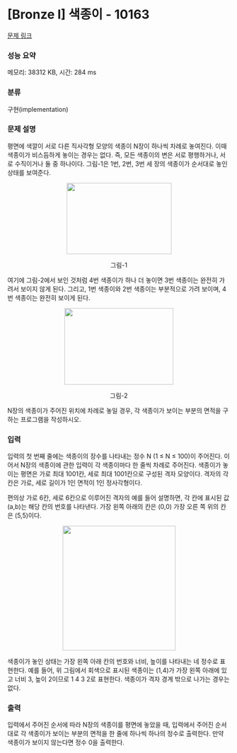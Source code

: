 # [Bronze I] 색종이 - 10163 

[문제 링크](https://www.acmicpc.net/problem/10163) 

### 성능 요약

메모리: 38312 KB, 시간: 284 ms

### 분류

구현(implementation)

### 문제 설명

<p>평면에 색깔이 서로 다른 직사각형 모양의 색종이 N장이 하나씩 차례로 놓여진다. 이때 색종이가 비스듬하게 놓이는 경우는 없다. 즉, 모든 색종이의 변은 서로 평행하거나, 서로 수직이거나 둘 중 하나이다. 그림-1은 1번, 2번, 3번 세 장의 색종이가 순서대로 놓인 상태를 보여준다.</p>

<p style="text-align: center;"><img alt="" src="https://upload.acmicpc.net/35e4c6f0-a2b6-43ac-8667-86d3fc5acc78/-/preview/" style="width: 237px; height: 161px;"></p>

<p style="text-align: center;">그림-1</p>

<p>여기에 그림-2에서 보인 것처럼 4번 색종이가 하나 더 놓이면 3번 색종이는 완전히 가려서 보이지 않게 된다. 그리고, 1번 색종이와 2번 색종이는 부분적으로 가려 보이며, 4번 색종이는 완전히 보이게 된다.</p>

<p style="text-align: center;"><img alt="" src="https://upload.acmicpc.net/407be9a9-4f31-4fc1-be51-97231052dd72/-/preview/" style="width: 246px; height: 173px;"></p>

<p style="text-align: center;">그림-2</p>

<p>N장의 색종이가 주어진 위치에 차례로 놓일 경우, 각 색종이가 보이는 부분의 면적을 구하는 프로그램을 작성하시오. </p>

### 입력 

 <p>입력의 첫 번째 줄에는 색종이의 장수를 나타내는 정수 N (1 ≤ N ≤ 100)이 주어진다. 이어서 N장의 색종이에 관한 입력이 각 색종이마다 한 줄씩 차례로 주어진다. 색종이가 놓이는 평면은 가로 최대 1001칸, 세로 최대 1001칸으로 구성된 격자 모양이다. 격자의 각 칸은 가로, 세로 길이가 1인 면적이 1인 정사각형이다. </p>

<p>편의상 가로 6칸, 세로 6칸으로 이루어진 격자의 예를 들어 설명하면, 각 칸에 표시된 값 (a,b)는 해당 칸의 번호를 나타낸다. 가장 왼쪽 아래의 칸은 (0,0) 가장 오른 쪽 위의 칸은 (5,5)이다. </p>

<p style="text-align: center;"><img alt="" src="https://upload.acmicpc.net/0f0f2045-2ff6-4e2d-87ee-3026d3ba7f68/-/preview/" style="width: 255px; height: 282px;"></p>

<p>색종이가 놓인 상태는 가장 왼쪽 아래 칸의 번호와 너비, 높이를 나타내는 네 정수로 표현한다. 예를 들어, 위 그림에서 회색으로 표시된 색종이는 (1,4)가 가장 왼쪽 아래에 있고 너비 3, 높이 2이므로 1 4 3 2로 표현한다. 색종이가 격자 경계 밖으로 나가는 경우는 없다. </p>

### 출력 

 <p>입력에서 주어진 순서에 따라 N장의 색종이를 평면에 놓았을 때, 입력에서 주어진 순서대로 각 색종이가 보이는 부분의 면적을 한 줄에 하나씩 하나의 정수로 출력한다. 만약 색종이가 보이지 않는다면 정수 0을 출력한다. </p>

